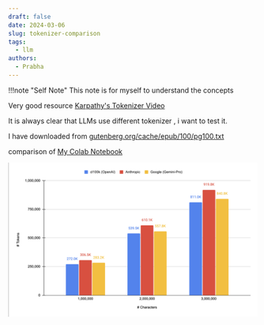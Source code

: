```yaml
---
draft: false
date: 2024-03-06
slug: tokenizer-comparison
tags:
  - llm
authors:
  - Prabha
---
```

!!!note "Self Note"
	This note is for myself to understand the concepts

Very good resource [Karpathy's Tokenizer Video](https://www.youtube.com/watch?v=zduSFxRajkE&t=3618s)

It is always clear that LLMs use different tokenizer , i want to test it. 

I have downloaded from [gutenberg.org/cache/epub/100/pg100.txt](https://www.gutenberg.org/cache/epub/100/pg100.txt)

comparison of 
[My Colab Notebook](https://colab.research.google.com/drive/1jYl4aW65Ko1e8QBca2b5hJvxrASJ-dHf#scrollTo=pOHNGlhTv3Zy)



![token vs characters](./img/Pasted_image_20240306162048.png)

